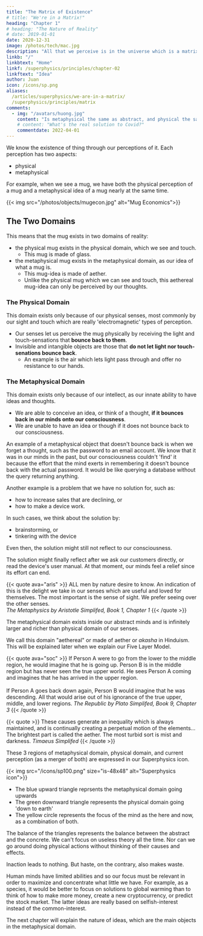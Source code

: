 ```yaml
---
title: "The Matrix of Existence"
# title: "We're in a Matrix!"
heading: "Chapter 1"
# heading: "The Nature of Reality"
# date: 2019-01-01
date: 2020-12-31
image: /photos/tech/mac.jpg
description: "All that we perceive is in the universe which is a matrix of the ideas of the Creator of existence"
linkb: "/"
linkbtext: "Home"
linkf: /superphysics/principles/chapter-02
linkftext: "Idea"
author: Juan
icon: /icons/sp.png
aliases:
  /articles/superphysics/we-are-in-a-matrix/
  /superphysics/principles/matrix
comments:
  - img: "/avatars/huong.jpg"
    content: "Is metaphysical the same as abstract, and physical the same as concrete?"
    # content: "What's the real solution to Covid?"
    commentdate: 2022-04-01
---
```



We know the existence of thing through our perceptions of it. Each perception has two aspects:
- physical
- metaphysical

For example, when we see a mug, we have both the physical perception of a mug and a metaphysical idea of a mug nearly at the same time. 

{{< img src="/photos/objects/mugecon.jpg" alt="Mug Economics">}}


## The Two Domains

This means that the mug exists in two domains of reality:
- the physical mug exists in the physical domain, which we see and touch. 
  - This mug is made of glass. 
- the metaphysical mug exists in the metaphysical domain, as our idea of what a mug is. 
  - This mug-idea is made of aether.
  - Unlike the physical mug which we can see and touch, this aethereal mug-idea can only be perceived by our thoughts.


### The Physical Domain

This domain exists only because of our physical senses, most commonly by our sight and touch which are really 'electromagnetic' types of perception. 

- Our senses let us perceive the mug physically by receiving the light and touch-sensations that **bounce back to them**. 
- Invisible and intangible objects are those that **do not let light nor touch-senations bounce back**. 
  - An example is the air which lets light pass through and offer no resistance to our hands.  


### The Metaphysical Domain

This domain exists only because of our intellect, as our innate ability to have ideas and thoughts.

- We are able to conceive an idea, or think of a thought, **if it bounces back in our minds onto our consciousness**.
- We are unable to have an idea or though if it does not bounce back to our consciousness.

An example of a metaphysical object that doesn't bounce back is when we forget a thought, such as the password to an email account. We know that it was in our minds in the past, but our consciousness couldn't 'find' it because the effort that the mind exerts in remembering it doesn't bounce back with the actual password. It would be like querying a database without the query returning anything. 

Another example is a problem that we have no solution for, such as:
- how to increase sales that are declining, or
- how to make a device work. 

In such cases, we think about the solution by:
- brainstorming, or
- tinkering with the device

Even then, the solution might still not reflect to our consciousness. 

The solution might finally reflect after we ask our customers directly, or read the device's user manual. At that moment, our minds feel a relief since its effort can end. 



{{< quote ava="aris" >}}
ALL men by nature desire to know. An indication of this is the delight we take in our senses which are useful and loved for themselves. The most important is the sense of sight. We prefer seeing over the other senses.  
<cite>The Metaphysics by Aristotle Simplifed, Book 1, Chapter 1</cite>
{{< /quote >}}


The metaphysical domain exists inside our abstract minds and is infinitely larger and richer than physical domain of our senses. 

<!-- This matches the common opinion that the physical universe is much larger than what we can currently perceive. We can say that the unknown parts are part of the metaphysical domain until they are actually perceived physically.  -->

We call this domain "aethereal" or made of aether or *akasha* in Hinduism. This will be explained later when we explain our Five Layer Model. 


{{< quote ava="soc" >}}
If Person A were to go from the lower to the middle region, he would imagine that he is going up. Person B is in the middle region but has never seen the true upper world. He sees Person A coming and imagines that he has arrived in the upper region. 
<br><br>
If Person A goes back down again, Person B would imagine that he was descending. All that would arise out of his ignorance of the true upper, middle, and lower regions.
<cite>The Republic by Plato Simplifed, Book 9, Chapter 3</cite>
{{< /quote >}}


{{< quote >}}
These causes generate an inequality which is always maintained, and is continually creating a perpetual motion of the elements... The brightest part is called the aether. The most turbid sort is mist and darkness.
<cite>Timaeus Simplifed</cite>
{{< /quote >}}


These 3 regions of metaphysical domain, physical domain, and current perception (as a merger of both) are expressed in our Superphysics icon.

{{< img src="/icons/sp100.png" size="is-48x48" alt="Superphysics icon">}}

- The blue upward triangle reprsents the metaphysical domain going upwards
- The green downward triangle represents the physical domain going 'down to earth'
- The yellow circle represents the focus of the mind as the here and now, as a combination of both. 

The balance of the triangles represents the balance between the abstract and the concrete. We can't focus on useless theory all the time. Nor can we go around doing physical actions without thinking of their causes and effects. 

Inaction leads to nothing. But haste, on the contrary, also makes waste. 

Human minds have limited abilities and so our focus must be relevant in order to maximize and concentrate what little we have. For example, as a species, it would be better to focus on solutions to global warming than to think of how to make more money, create a new cryptocurrency, or predict the stock market. The latter ideas are really based on selfish-interest instead of the common-interest.

The next chapter will explain the nature of ideas, which are the main objects in the metaphysical domain. 